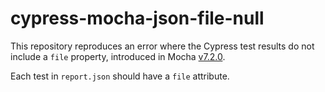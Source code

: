 cypress-mocha-json-file-null
===

This repository reproduces an error where the Cypress test results do not include a `file` property,
introduced in Mocha [v7.2.0](https://github.com/mochajs/mocha/commit/9c965c910e54d588abee688da813cc0a014c6b49).

Each test in `report.json` should have a `file` attribute.


